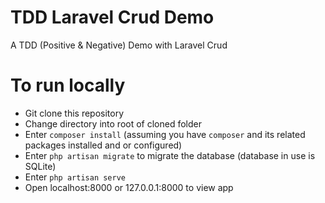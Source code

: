 # TDD Laravel Crud Demo

A TDD (Positive & Negative) Demo with Laravel Crud

# To run locally

 - Git clone this repository
 - Change directory into root of cloned folder
 - Enter `composer install` (assuming you have `composer` and its related packages installed and or configured)
 - Enter `php artisan migrate` to migrate the database (database in use is SQLite)
 - Enter `php artisan serve`
 - Open localhost:8000 or 127.0.0.1:8000 to view app
